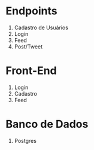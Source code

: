 # Endpoints
1. Cadastro de Usuários
2. Login
3. Feed
4. Post/Tweet

# Front-End
1. Login
2. Cadastro
3. Feed
  

# Banco de Dados
1. Postgres